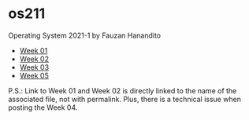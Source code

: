 # os211
 Operating System 2021-1 by Fauzan Hanandito

* [Week 01](w01.md)
* [Week 02](w02.md)
* [Week 03](W03/)
* [Week 05](W05/)

P.S.: Link to Week 01 and Week 02 is directly linked to the name of the associated file, not with permalink. Plus, there is a technical issue when posting the Week 04.
